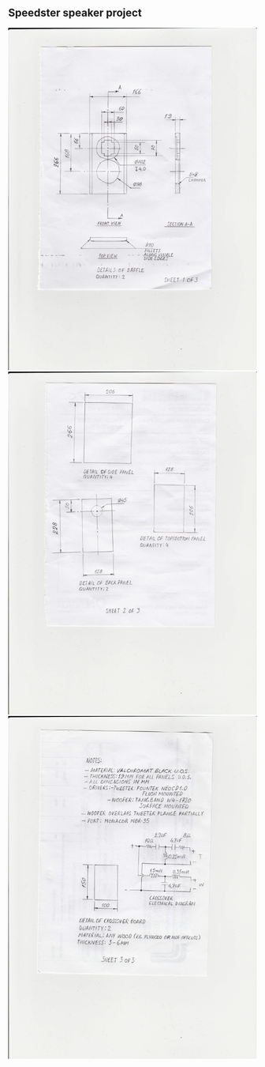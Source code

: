 ## Speedster speaker project

![alt text](https://github.com/theartofquirky/diyaudio/blob/master/speedster_speakers/speedster%20(1).jpg)
![alt text](https://github.com/theartofquirky/diyaudio/blob/master/speedster_speakers/speedster%20(2).jpg)
![alt text](https://github.com/theartofquirky/diyaudio/blob/master/speedster_speakers/speedster%20(3).jpg)
